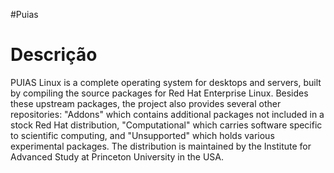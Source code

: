 #Puias

# Descrição

PUIAS Linux is a complete operating system for desktops and servers, built by compiling the source packages for Red Hat Enterprise Linux. Besides these upstream packages, the project also provides several other repositories: "Addons" which contains additional packages not included in a stock Red Hat distribution, "Computational" which carries software specific to scientific computing, and "Unsupported" which holds various experimental packages. The distribution is maintained by the Institute for Advanced Study at Princeton University in the USA.
